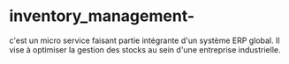 # inventory_management-
c'est un micro service faisant partie intégrante d'un système ERP global. Il vise à optimiser la gestion des stocks au sein d'une entreprise industrielle.
